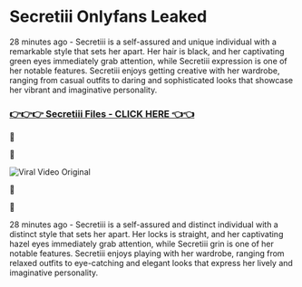 # Secretiii Onlyfans Leaked

<p>28 minutes ago - Secretiii is a self-assured and unique individual with a remarkable style that sets her apart. Her hair is black, and her captivating green eyes immediately grab attention, while Secretiii expression is one of her notable features. Secretiii enjoys getting creative with her wardrobe, ranging from casual outfits to daring and sophisticated looks that showcase her vibrant and imaginative personality.</p><p>
<h3><a href="https://fansleaks.com-getfree.pro/secretiii" rel="nofollow">👉👉👉 Secretiii Files - CLICK HERE 👈👈</a></h3>
<p>🔻</p>
<p>🔻</p> <p>
<a href="https://fansleaks.com-getfree.pro/secretiii" rel="nofollow"><img src="https://i.imgur.com/0ZbtXZ5.gif" alt="Viral Video Original" style="max-width: 100%; display: inline-block;" data-target="animated-image.originalImage"></a>
<p>🔻</p>
<p>🔻</p> <p>28 minutes ago - Secretiii is a self-assured and distinct individual with a distinct style that sets her apart. Her locks is straight, and her captivating hazel eyes immediately grab attention, while Secretiii grin is one of her notable features. Secretiii enjoys playing with her wardrobe, ranging from relaxed outfits to eye-catching and elegant looks that express her lively and imaginative personality.</p>